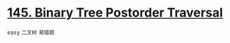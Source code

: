 # [145. Binary Tree Postorder Traversal](https://leetcode.com/problems/binary-tree-postorder-traversal/)


`easy` `二叉树` `易错题`